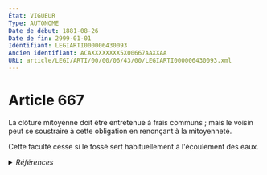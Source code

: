 ```yaml
---
État: VIGUEUR
Type: AUTONOME
Date de début: 1881-08-26
Date de fin: 2999-01-01
Identifiant: LEGIARTI000006430093
Ancien identifiant: ACAXXXXXXXX5X00667AAXXAA
URL: article/LEGI/ARTI/00/00/06/43/00/LEGIARTI000006430093.xml
---
```


<h1>Article 667</h1>

La clôture mitoyenne doit être entretenue à frais communs ; mais le voisin peut
se soustraire à cette obligation en renonçant à la mitoyenneté.<br />

Cette faculté cesse si le fossé sert habituellement à l'écoulement des eaux.


<details>
  <summary><em>Références</em></summary>

  <h2>Références faites par l'article</h2>
  
  <ul>
    <li>
      CODIFICATION source Loi 1804-01-31
    </li>
    <li>
      CREATION source Loi 1804-01-31 promulguée le 10 février 1804
    </li>
  </ul>
</details>
